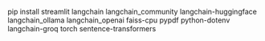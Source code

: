 

pip install streamlit langchain langchain_community langchain-huggingface langchain_ollama langchain_openai faiss-cpu pypdf python-dotenv langchain-groq torch sentence-transformers
